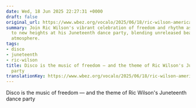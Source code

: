 ```yaml
---
date: Wed, 18 Jun 2025 22:27:31 +0000
draft: false
original_url: https://www.wbez.org/vocalo/2025/06/18/ric-wilson-america-runs-on-disco-juneteenth-party-ep
summary: Join Ric Wilson's vibrant celebration of freedom and rhythm as he takes disco
  to new heights at his Juneteenth dance party, blending unreleased beats with a funky
  atmosphere.
tags:
- disco
- juneteenth
- ric-wilson
title: Disco is the music of freedom — and the theme of Ric Wilson's Juneteenth dance
  party
translationKey: https://www.wbez.org/vocalo/2025/06/18/ric-wilson-america-runs-on-disco-juneteenth-party-ep
---
```


Disco is the music of freedom — and the theme of Ric Wilson's Juneteenth dance party